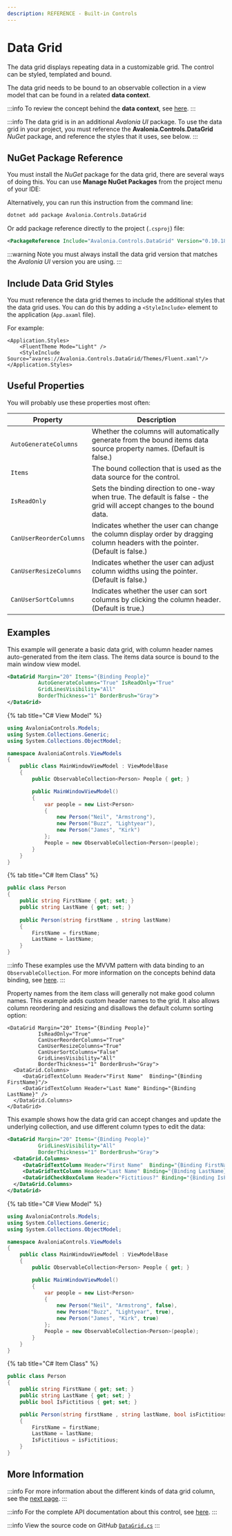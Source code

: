 ```yaml
---
description: REFERENCE - Built-in Controls
---
```


# Data Grid

The data grid displays repeating data in a customizable grid. The control can be styled, templated and bound.&#x20;

The data grid needs to be bound to an observable collection in a view model that can be found in a related **data context**.&#x20;

:::info
To review the concept behind the **data context**, see [here](../../../concepts/data-binding/data-context.md).
:::

:::info
The data grid is in an additional _Avalonia UI_ package. To use the data grid in your project, you must reference the **Avalonia.Controls.DataGrid** _NuGet_ package, and reference the styles that it uses, see below.&#x20;
:::

## NuGet Package Reference

You must install the _NuGet_ package for the data grid, there are several ways of doing this. You can use **Manage NuGet Packages** from the project menu of your IDE:

<!--figure><img src="../../../.gitbook/assets/image (8) (4).png" alt=""><figcaption></figcaption></figure-->

Alternatively,  you can run this instruction from the command line:

```bash
dotnet add package Avalonia.Controls.DataGrid
```

Or add package reference directly to the project (`.csproj`) file:

```xml
<PackageReference Include="Avalonia.Controls.DataGrid" Version="0.10.18" />
```

:::warning
Note you must always install the data grid version that matches the _Avalonia UI_ version you are using.
:::

## Include Data Grid Styles&#x20;

You must reference the data grid themes to include the additional styles that the data grid uses. You can do this by adding a `<StyleInclude>` element to the application (`App.axaml` file).

For example:

```markup
<Application.Styles>
    <FluentTheme Mode="Light" />
    <StyleInclude Source="avares://Avalonia.Controls.DataGrid/Themes/Fluent.xaml"/>
</Application.Styles>
```

## Useful Properties <a href="#common-properties" id="common-properties"></a>

You will probably use these properties most often:

| Property                | Description                                                                                                                     |
| ----------------------- | ------------------------------------------------------------------------------------------------------------------------------- |
| `AutoGenerateColumns`   | Whether the columns will automatically generate from the bound items data source property names. (Default is false.)            |
| `Items`                 | The bound collection that is used as the data source for the control.                                                           |
| `IsReadOnly`            | Sets the binding direction to one-way when true. The default is false - the grid will accept changes to the bound data.         |
| `CanUserReorderColumns` | Indicates whether the user can change the column display order by dragging column headers with the pointer. (Default is false.) |
| `CanUserResizeColumns`  | Indicates whether the user can adjust column widths using the pointer. (Default is false.)                                      |
| `CanUserSortColumns`    | Indicates whether the user can sort columns by clicking the column header. (Default is true.)                                   |

## Examples <a href="#examples" id="examples"></a>

This example will generate a basic data grid, with column header names auto-generated from the item class. The items data source is bound to the main window view model.&#x20;



```xml
<DataGrid Margin="20" Items="{Binding People}" 
          AutoGenerateColumns="True" IsReadOnly="True" 
          GridLinesVisibility="All"
          BorderThickness="1" BorderBrush="Gray">
</DataGrid>
```


{% tab title="C# View Model" %}
```csharp
using AvaloniaControls.Models;
using System.Collections.Generic;
using System.Collections.ObjectModel;

namespace AvaloniaControls.ViewModels
{
    public class MainWindowViewModel : ViewModelBase
    {
        public ObservableCollection<Person> People { get; }

        public MainWindowViewModel()
        {
            var people = new List<Person> 
            {
                new Person("Neil", "Armstrong"),
                new Person("Buzz", "Lightyear"),
                new Person("James", "Kirk")
            };
            People = new ObservableCollection<Person>(people);
        }
    }
}
```


{% tab title="C# Item Class" %}
```csharp
public class Person
{
    public string FirstName { get; set; }
    public string LastName { get; set; }
    
    public Person(string firstName , string lastName)
    {
        FirstName = firstName;
        LastName = lastName;
    }
}
```



<!--figure><img src="../../../.gitbook/assets/grid1.gif" alt=""><figcaption></figcaption></figure-->

:::info
These examples use the MVVM pattern with data binding to an `ObservableCollection`. For more information on the concepts behind data binding, see [here](../../../concepts/data-binding/).
:::

Property names from the item class will generally not make good column names. This example adds custom header names to the grid. It also allows column reordering and resizing and disallows the default column sorting option:

```markup
<DataGrid Margin="20" Items="{Binding People}"
          IsReadOnly="True"
          CanUserReorderColumns="True"
          CanUserResizeColumns="True"
          CanUserSortColumns="False"
          GridLinesVisibility="All"
          BorderThickness="1" BorderBrush="Gray">
  <DataGrid.Columns>
     <DataGridTextColumn Header="First Name"  Binding="{Binding FirstName}"/>
     <DataGridTextColumn Header="Last Name" Binding="{Binding LastName}" />
  </DataGrid.Columns>
</DataGrid>
```

<!--figure><img src="../../../.gitbook/assets/grid2.gif" alt=""><figcaption></figcaption></figure-->

This example shows how the data grid can accept changes and update the underlying collection, and use different column types to edit the data:



```xml
<DataGrid Margin="20" Items="{Binding People}"        
          GridLinesVisibility="All"
          BorderThickness="1" BorderBrush="Gray">
  <DataGrid.Columns>
     <DataGridTextColumn Header="First Name"  Binding="{Binding FirstName}"/>
     <DataGridTextColumn Header="Last Name" Binding="{Binding LastName}" />
     <DataGridCheckBoxColumn Header="Fictitious?" Binding="{Binding IsFictitious}" />
  </DataGrid.Columns>
</DataGrid>
```


{% tab title="C# View Model" %}
```csharp
using AvaloniaControls.Models;
using System.Collections.Generic;
using System.Collections.ObjectModel;

namespace AvaloniaControls.ViewModels
{
    public class MainWindowViewModel : ViewModelBase
    {
        public ObservableCollection<Person> People { get; }

        public MainWindowViewModel()
        {
            var people = new List<Person> 
            {
                new Person("Neil", "Armstrong", false),
                new Person("Buzz", "Lightyear", true),
                new Person("James", "Kirk", true)
            };
            People = new ObservableCollection<Person>(people);
        }
    }
}
```


{% tab title="C# Item Class" %}
```csharp
public class Person
{
    public string FirstName { get; set; }
    public string LastName { get; set; }
    public bool IsFictitious { get; set; }

    public Person(string firstName , string lastName, bool isFictitious)
    {
        FirstName = firstName;
        LastName = lastName;
        IsFictitious = isFictitious;
    }
}
```



<!--figure><img src="../../../.gitbook/assets/grid3.gif" alt=""><figcaption></figcaption></figure-->

## More Information <a href="#common-properties" id="common-properties"></a>

:::info
For more information about the different kinds of data grid column, see the [next page](datagridcolumns.md).
:::

:::info
For the complete API documentation about this control, see [here](http://reference.avaloniaui.net/api/Avalonia.Controls/DataGrid/).
:::

:::info
View the source code on _GitHub_ [`DataGrid.cs`](https://github.com/AvaloniaUI/Avalonia/blob/master/src/Avalonia.Controls.DataGrid/DataGrid.cs)
:::
